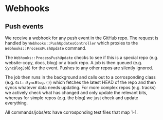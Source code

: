 # Webhooks

## Push events

We receive a webhook for any push event in the GitHub repo.
The request is handled by `Webhooks::PushUpdatesController` which proxies to the `Webhooks::ProcessPushUpdate` command.

The `Webhooks::ProcessPushUpdate` checks to see if this is a special repo (e.g. website-copy, docs, blog) or a track repo.
A job is then queued (e.g. `SyncBlogJob`) for the event.
Pushes to any other repos are silently ignored.

The job then runs in the background and calls out to a corrosponding class (e.g. `Git::SyncBlog.()`) which fetches the latest HEAD of the repo and then syncs whatever data needs updating.
For more complex repos (e.g. tracks) we actively check what has changed and only update the relevant bits, whereas for simple repos (e.g. the blog) we just check and update everything.

All commands/jobs/etc have corrosponding test files that map 1-1.

